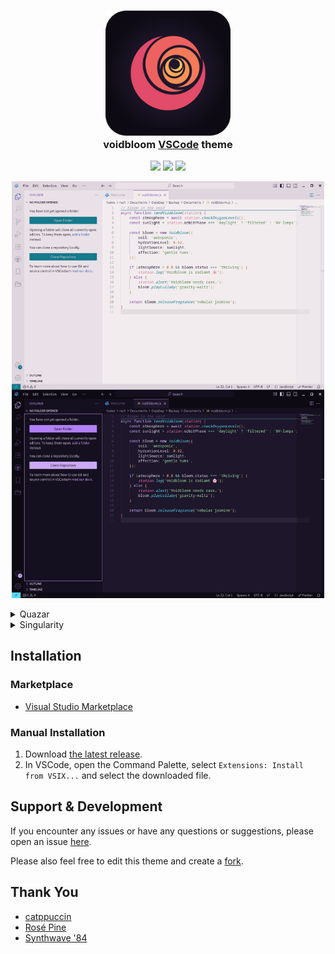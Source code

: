 <h3 align="center">
	<img src="assets/icons/rose_rsquare.png" width="200" alt="Logo"/><br/>
	voidbloom <a href="https://code.visualstudio.com">VSCode</a> theme
</h3>

<p align="center">
  <a href="https://github.com/emery2547/voidbloom-vscode/releases"><img src="https://img.shields.io/github/package-json/v/emery2547/voidbloom-vscode?colorA=382a4c&colorB=7ad383&style=for-the-badge"></a>
  <a href="https://github.com/emery2547/voidbloom-vscode/issues?q=sort%3Aupdated-desc+is%3Aissue+is%3Aopen"><img src="https://shields.io/github/issues/emery2547/voidbloom-vscode?colorA=382a4c&colorB=f06eb5&style=for-the-badge"></a>
  <a href="https://github.com/emery2547/voidbloom-vscode/blob/main/LICENSE"><img src="https://shields.io/github/license/emery2547/voidbloom-vscode?colorA=382a4c&colorB=f4c15d&style=for-the-badge"></a>
</p>

<p align="center">
  <img src="assets/screenshots/voidbloom_preview.png" width="500"/>
</p>

<details>
<summary>Quazar</summary>
<img src="assets/screenshots/voidbloom_light.png"/>
</details>
<details>
<summary>Singularity</summary>
<img src="assets/screenshots/voidbloom_dark.png"/>
</details>

## Installation

### Marketplace

- [Visual Studio Marketplace](https://marketplace.visualstudio.com/items?itemName=emery2547.voidbloom)

### Manual Installation

1. Download [the latest release](https://github.com/emery2547/voidbloom-vscode/releases/tag/release).
2. In VSCode, open the Command Palette, select `Extensions: Install from VSIX...` and select the downloaded file.

## Support & Development

If you encounter any issues or have any questions or suggestions, please open an issue [here](https://github.com/emery2547/voidbloom-vscode/issues?q=sort%3Aupdated-desc+is%3Aissue+is%3Aopen).

Please also feel free to edit this theme and create a [fork](https://github.com/emery2547/voidbloom-vscode/fork).

## Thank You

- [catppuccin](https://github.com/catppuccin)
- [Rosé Pine](https://github.com/rose-pine/rose-pine-theme)
- [Synthwave '84](https://github.com/robb0wen/synthwave-vscode)
